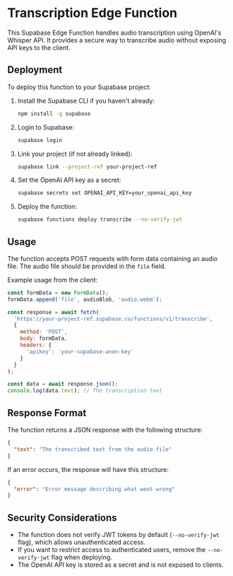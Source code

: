 # Transcription Edge Function

This Supabase Edge Function handles audio transcription using OpenAI's Whisper API. It provides a secure way to transcribe audio without exposing API keys to the client.

## Deployment

To deploy this function to your Supabase project:

1. Install the Supabase CLI if you haven't already:
   ```bash
   npm install -g supabase
   ```

2. Login to Supabase:
   ```bash
   supabase login
   ```

3. Link your project (if not already linked):
   ```bash
   supabase link --project-ref your-project-ref
   ```

4. Set the OpenAI API key as a secret:
   ```bash
   supabase secrets set OPENAI_API_KEY=your_openai_api_key
   ```

5. Deploy the function:
   ```bash
   supabase functions deploy transcribe --no-verify-jwt
   ```

## Usage

The function accepts POST requests with form data containing an audio file. The audio file should be provided in the `file` field.

Example usage from the client:

```javascript
const formData = new FormData();
formData.append('file', audioBlob, 'audio.webm');

const response = await fetch(
  'https://your-project-ref.supabase.co/functions/v1/transcribe',
  {
    method: 'POST',
    body: formData,
    headers: {
      'apikey': 'your-supabase-anon-key'
    }
  }
);

const data = await response.json();
console.log(data.text); // The transcription text
```

## Response Format

The function returns a JSON response with the following structure:

```json
{
  "text": "The transcribed text from the audio file"
}
```

If an error occurs, the response will have this structure:

```json
{
  "error": "Error message describing what went wrong"
}
```

## Security Considerations

- The function does not verify JWT tokens by default (`--no-verify-jwt` flag), which allows unauthenticated access.
- If you want to restrict access to authenticated users, remove the `--no-verify-jwt` flag when deploying.
- The OpenAI API key is stored as a secret and is not exposed to clients.
